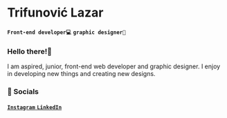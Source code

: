 # Trifunović Lazar
**`Front-end developer💻`** **`graphic designer🎨`**

<h3><strong>Hello there!👋</strong></h3>I am aspired, junior, front-end web developer and graphic designer. I enjoy in developing new things and creating new designs. <br>

### 🔗 Socials
<a href="https://www.instagram.com/trifke00/"> **`Instagram`** </a>
<a href="https://www.linkedin.com/in/lazartrifunovic/"> **`LinkedIn`** </a>
  

